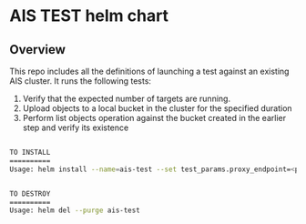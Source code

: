 # AIS TEST helm chart

## Overview

This repo includes all the definitions of launching a test against an existing AIS cluster.
It runs the following tests:
  1. Verify that the expected number of targets are running.
  2. Upload objects to a local bucket in the cluster for the specified duration
  3. Perform list objects operation against the bucket created in the earlier step and verify its existence


```bash

TO INSTALL
==========
Usage: helm install --name=ais-test --set test_params.proxy_endpoint=<proxy-svc-endpoint> .


TO DESTROY
==========
Usage: helm del --purge ais-test


```
